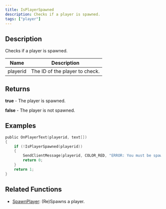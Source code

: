 ```yaml
---
title: IsPlayerSpawned
description: Checks if a player is spawned.
tags: ["player"]
---
```


<VersionWarn version='omp v1.1.0.2612' />

## Description

Checks if a player is spawned.

| Name     | Description                    |
|----------|--------------------------------|
| playerid | The ID of the player to check. |

## Returns

**true** - The player is spawned.

**false** - The player is not spawned.

## Examples

```c
public OnPlayerText(playerid, text[])
{
    if (!IsPlayerSpawned(playerid))
    {
        SendClientMessage(playerid, COLOR_RED, "ERROR: You must be spawned to send messages.");
        return 0;
    }
    return 1;
}
```

## Related Functions

- [SpawnPlayer](SpawnPlayer): (Re)Spawns a player.
